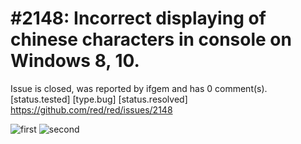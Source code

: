 
#2148: Incorrect displaying of chinese characters in console on Windows 8, 10.
================================================================================
Issue is closed, was reported by ifgem and has 0 comment(s).
[status.tested] [type.bug] [status.resolved]
<https://github.com/red/red/issues/2148>

![first](https://s32.postimg.org/qwh6ph3x1/funnybug.gif)
![second](https://s31.postimg.org/48t2ccwor/funnybug1.gif)



